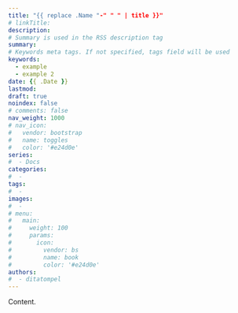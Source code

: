 ```yaml
---
title: "{{ replace .Name "-" " " | title }}"
# linkTitle:
description:
# Summary is used in the RSS description tag
summary:
# Keywords meta tags. If not specified, tags field will be used
keywords:
  - example
  - example 2
date: {{ .Date }}
lastmod:
draft: true
noindex: false
# comments: false
nav_weight: 1000
# nav_icon:
#   vendor: bootstrap
#   name: toggles
#   color: '#e24d0e'
series:
#  - Docs
categories:
#  - 
tags:
#  - 
images:
#  - 
# menu:
#   main:
#     weight: 100
#     params:
#       icon:
#         vendor: bs
#         name: book
#         color: '#e24d0e'
authors:
#  - ditatompel
---
```


Content.
